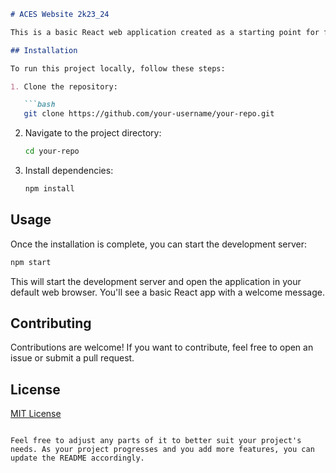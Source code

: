 ```markdown
# ACES Website 2k23_24

This is a basic React web application created as a starting point for further development.

## Installation

To run this project locally, follow these steps:

1. Clone the repository:

   ```bash
   git clone https://github.com/your-username/your-repo.git
   ```

2. Navigate to the project directory:

   ```bash
   cd your-repo
   ```

3. Install dependencies:

   ```bash
   npm install
   ```

## Usage

Once the installation is complete, you can start the development server:

```bash
npm start
```

This will start the development server and open the application in your default web browser. You'll see a basic React app with a welcome message.

## Contributing

Contributions are welcome! If you want to contribute, feel free to open an issue or submit a pull request.

## License

[MIT License](LICENSE)
```

Feel free to adjust any parts of it to better suit your project's needs. As your project progresses and you add more features, you can update the README accordingly.
